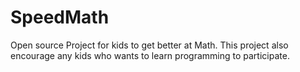 # SpeedMath
Open source Project for kids to get better at Math. This project also encourage any kids who wants to learn programming to participate. 
